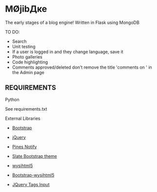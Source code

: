 ﻿MØjibДĸe
================================

The early stages of a blog engine!
Written in Flask using MongoDB

TO DO:
- Search
- Unit testing
- If a user is logged in and they change language, save it
- Photo galleries
- Code highlighting
- Comments approved/deleted don't remove the title 'comments on <name>' in the Admin page


REQUIREMENTS
-------------------------

Python

See requirements.txt


External Libraries

* [Bootstrap](http://twitter.github.com/bootstrap/)

* [jQuery](http://jquery.com/)

* [Pines Notify](http://pinesframework.org/pnotify/)

* [Slate Bootstrap theme](http://bootswatch.com/slate/)

* [wysihtml5](https://github.com/xing/wysihtml5)

* [Bootstrap-wysihtml5](https://github.com/jhollingworth/bootstrap-wysihtml5)

* [JQuery Tags Input](http://xoxco.com/projects/code/tagsinput/)
